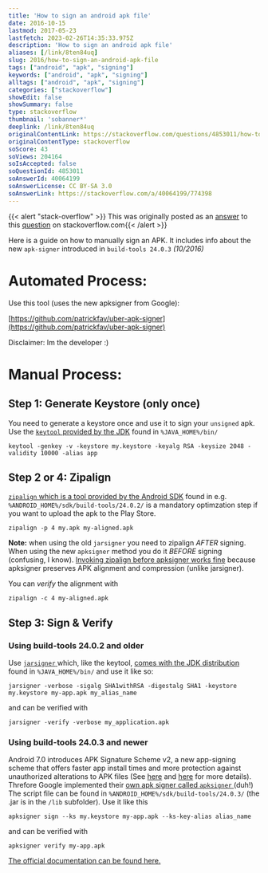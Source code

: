 ```yaml
---
title: 'How to sign an android apk file'
date: 2016-10-15
lastmod: 2017-05-23
lastfetch: 2023-02-26T14:35:33.975Z
description: 'How to sign an android apk file'
aliases: [/link/8ten84uq]
slug: 2016/how-to-sign-an-android-apk-file
tags: ["android", "apk", "signing"]
keywords: ["android", "apk", "signing"]
alltags: ["android", "apk", "signing"]
categories: ["stackoverflow"]
showEdit: false 
showSummary: false 
type: stackoverflow 
thumbnail: 'sobanner*' 
deeplink: /link/8ten84uq
originalContentLink: https://stackoverflow.com/questions/4853011/how-to-sign-an-android-apk-file
originalContentType: stackoverflow
soScore: 43
soViews: 204164
soIsAccepted: false
soQuestionId: 4853011
soAnswerId: 40064199
soAnswerLicense: CC BY-SA 3.0
soAnswerLink: https://stackoverflow.com/a/40064199/774398
---
```


{{< alert "stack-overflow" >}} This was originally posted as an [answer](https://stackoverflow.com/a/40064199/774398) to this [question](https://stackoverflow.com/questions/4853011/how-to-sign-an-android-apk-file)  on stackoverflow.com{{< /alert >}}

Here is a guide on how to manually sign an APK. It includes info about the new  `apk-signer`  introduced in  `build-tools 24.0.3`  _(10/2016)_

Automated Process:
==================

Use this tool (uses the new apksigner from Google):

[https://github.com/patrickfav/uber-apk-signer](https://github.com/patrickfav/uber-apk-signer)

Disclaimer: Im the developer :)

Manual Process:
===============

Step 1: Generate Keystore (only once)
-------------------------------------

You need to generate a keystore once and use it to sign your  `unsigned`  apk. Use the [ `keytool` ](https://docs.oracle.com/javase/8/docs/technotes/tools/unix/keytool.html) [provided by the JDK](https://stackoverflow.com/questions/4830253/where-is-the-keytool-application) found in  `%JAVA_HOME%/bin/` 

```
keytool -genkey -v -keystore my.keystore -keyalg RSA -keysize 2048 -validity 10000 -alias app

```

Step 2 or 4: Zipalign
---------------------

[ `zipalign` ](https://developer.android.com/studio/command-line/zipalign.html) [which is a tool provided by the Android SDK](https://stackoverflow.com/questions/24442213/cannot-find-zip-align-when-publishing-app) found in e.g.  `%ANDROID_HOME%/sdk/build-tools/24.0.2/`  is a mandatory optimzation step if you want to upload the apk to the Play Store.

```
zipalign -p 4 my.apk my-aligned.apk

```

**Note:** when using the old  `jarsigner`  you need to zipalign _AFTER_ signing. When using the new  `apksigner`  method you do it _BEFORE_ signing (confusing, I know). [Invoking zipalign before apksigner works fine](https://developer.android.com/studio/releases/build-tools.html) because apksigner preserves APK alignment and compression (unlike jarsigner).

You can _verify_ the alignment with

```
zipalign -c 4 my-aligned.apk

```

Step 3: Sign & Verify
---------------------

### Using build-tools 24.0.2 and older

Use [ `jarsigner` ](http://docs.oracle.com/javase/7/docs/technotes/tools/windows/jarsigner.html) which, like the keytool, [comes with the JDK distribution](https://stackoverflow.com/questions/12135699/where-is-jarsigner) found in  `%JAVA_HOME%/bin/`  and use it like so:

```
jarsigner -verbose -sigalg SHA1withRSA -digestalg SHA1 -keystore my.keystore my-app.apk my_alias_name

```

and can be verified with

```
jarsigner -verify -verbose my_application.apk

```

### Using build-tools 24.0.3 and newer

Android 7.0 introduces APK Signature Scheme v2, a new app-signing scheme that offers faster app install times and more protection against unauthorized alterations to APK files (See [here](https://developer.android.com/about/versions/nougat/android-7.0.html#apk_signature_v2) and [here](https://source.android.com/security/apksigning/v2.html) for more details). Threfore Google implemented their [own apk signer called  `apksigner` ](https://developer.android.com/studio/command-line/apksigner.html) (duh!) The script file can be found in  `%ANDROID_HOME%/sdk/build-tools/24.0.3/`  (the .jar is in the  `/lib`  subfolder). Use it like this

```
apksigner sign --ks my.keystore my-app.apk --ks-key-alias alias_name

```

and can be verified with

```
apksigner verify my-app.apk

```

[The official documentation can be found here.](https://developer.android.com/studio/publish/app-signing.html#signing-manually)
